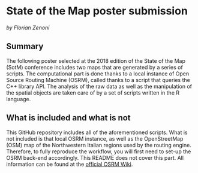 # State of the Map poster submission
_by Florian Zenoni_

## Summary
The following poster selected at the 2018 edition of the State of the Map (SotM) conference includes two maps that are generated by a series of scripts. The computational part is done thanks to a local instance of Open Source Routing Machine (OSRM), called thanks to a script that queries the C++ library API. The analysis of the raw data as well as the manipulation of the spatial objects are taken care of by a set of scripts written in the R language.

## What is included and what is not
This GitHub repository includes all of the aforementioned scripts.
What is not included is that local OSRM instance, as well as the OpenStreetMap (OSM) map of the Northwestern Italian regions used by the routing engine. Therefore, to fully reproduce the workflow, you will first need to set-up the OSRM back-end accordingly. This README does not cover this part. All information can be found at the [official OSRM Wiki](https://github.com/Project-OSRM/osrm-backend/wiki).
